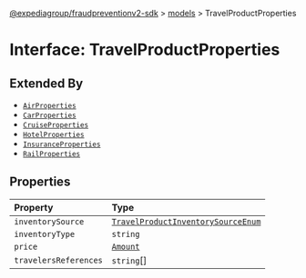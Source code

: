 [@expediagroup/fraudpreventionv2-sdk](../../index.md) > [models](../index.md) > TravelProductProperties

# Interface: TravelProductProperties

## Extended By

-   [`AirProperties`](interface.AirProperties.md)
-   [`CarProperties`](interface.CarProperties.md)
-   [`CruiseProperties`](interface.CruiseProperties.md)
-   [`HotelProperties`](interface.HotelProperties.md)
-   [`InsuranceProperties`](interface.InsuranceProperties.md)
-   [`RailProperties`](interface.RailProperties.md)

## Properties

| Property              | Type                                                                                                 |
| :-------------------- | :--------------------------------------------------------------------------------------------------- |
| `inventorySource`     | [`TravelProductInventorySourceEnum`](../type-aliases/type-alias.TravelProductInventorySourceEnum.md) |
| `inventoryType`       | `string`                                                                                             |
| `price`               | [`Amount`](../classes/class.Amount.md)                                                               |
| `travelersReferences` | `string`[]                                                                                           |
